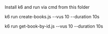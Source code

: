 Install k6 and run via cmd from this folder

k6 run create-books.js --vus 10 --duration 10s

k6 run get-book-by-id.js --vus 10 --duration 10s